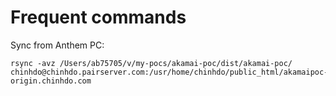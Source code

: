 # Frequent commands

Sync from Anthem PC:
```
rsync -avz /Users/ab75705/v/my-pocs/akamai-poc/dist/akamai-poc/   chinhdo@chinhdo.pairserver.com:/usr/home/chinhdo/public_html/akamaipoc-origin.chinhdo.com
```